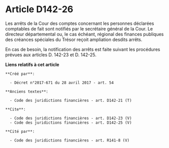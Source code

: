 # Article D142-26

Les arrêts de la Cour des comptes concernant les personnes déclarées comptables de fait sont notifiés par le secrétaire
général de la Cour. Le directeur départemental ou, le cas échéant, régional des finances publiques des créances spéciales du
Trésor reçoit ampliation desdits arrêts. 

En cas de besoin, la notification des arrêts est faite suivant les procédures prévues aux articles D. 142-23 et D. 142-25.

**Liens relatifs à cet article**

	**Créé par**:

	  - Décret n°2017-671 du 28 avril 2017 - art. 54

	**Anciens textes**:

	  - Code des juridictions financières - art. D142-21 (T)

	**Cite**:

	  - Code des juridictions financières - art. D142-23 (V)
	  - Code des juridictions financières - art. D142-25 (V)

	**Cité par**:

	  - Code des juridictions financières - art. R141-8 (V)
